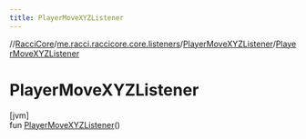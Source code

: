 ```yaml
---
title: PlayerMoveXYZListener
---
```

//[RacciCore](../../../index.html)/[me.racci.raccicore.core.listeners](../index.html)/[PlayerMoveXYZListener](index.html)/[PlayerMoveXYZListener](-player-move-x-y-z-listener.html)



# PlayerMoveXYZListener



[jvm]\
fun [PlayerMoveXYZListener](-player-move-x-y-z-listener.html)()




